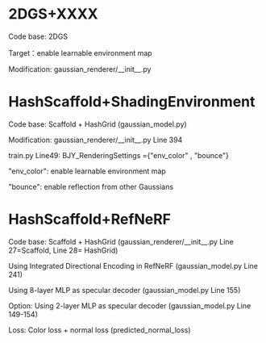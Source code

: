 # 2DGS+XXXX

Code base: 2DGS

Target：enable learnable environment map

Modification: gaussian_renderer/\_\_init\_\_.py


# HashScaffold+ShadingEnvironment

Code base: Scaffold + HashGrid (gaussian_model.py)

Modification: gaussian_renderer/\_\_init\_\_.py Line 394 

train.py Line49: BJY_RenderingSettings ={"env_color" , "bounce"} 

"env_color": enable learnable environment map

"bounce": enable reflection from other Gaussians


# HashScaffold+RefNeRF

Code base: Scaffold + HashGrid (gaussian_renderer/\_\_init\_\_.py Line 27=Scaffold, Line 28= HashGrid)

Using Integrated Directional Encoding in RefNeRF (gaussian_model.py Line 241)

Using 8-layer MLP as specular decoder (gaussian_model.py Line 155)

Option: Using 2-layer MLP as specular decoder (gaussian_model.py Line 149-154)

Loss: Color loss + normal loss (predicted_normal_loss)




